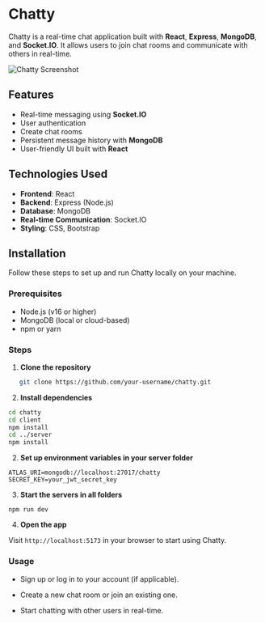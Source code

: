 # Chatty

Chatty is a real-time chat application built with **React**, **Express**, **MongoDB**, and **Socket.IO**. It allows users to join chat rooms and communicate with others in real-time.

![Chatty Screenshot](https://i.ibb.co/nstLNVcN/Screenshot-2025-03-14-015547.png/800x400) <!-- Add a screenshot of your app here -->

## Features

- Real-time messaging using **Socket.IO**
- User authentication
- Create chat rooms
- Persistent message history with **MongoDB**
- User-friendly UI built with **React**

## Technologies Used

- **Frontend**: React
- **Backend**: Express (Node.js)
- **Database**: MongoDB
- **Real-time Communication**: Socket.IO
- **Styling**: CSS, Bootstrap

## Installation

Follow these steps to set up and run Chatty locally on your machine.

### Prerequisites

- Node.js (v16 or higher)
- MongoDB (local or cloud-based)
- npm or yarn

### Steps

1. **Clone the repository**

```bash
   git clone https://github.com/your-username/chatty.git
```

2. **Install dependencies**

```bash
cd chatty
cd client
npm install
cd ../server
npm install
```

2. **Set up environment variables in your server folder**

```.env
ATLAS_URI=mongodb://localhost:27017/chatty
SECRET_KEY=your_jwt_secret_key
```

3. **Start the servers in all folders**

```
npm run dev
```

4. **Open the app**

Visit `http://localhost:5173` in your browser to start using Chatty.

### Usage

- Sign up or log in to your account (if applicable).

- Create a new chat room or join an existing one.

- Start chatting with other users in real-time.
